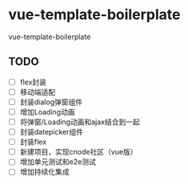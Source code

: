 # vue-template-boilerplate
vue-template-boilerplate

## TODO

- [ ] flex封装
- [ ] 移动端适配
- [ ] 封装dialog弹窗组件
- [ ] 增加Loading动画
- [ ] 将弹窗/Loading动画和ajax结合到一起
- [ ] 封装datepicker组件
- [ ] 封装flex
- [ ] 新建项目，实现cnode社区（vue版）
- [ ] 增加单元测试和e2e测试
- [ ] 增加持续化集成
